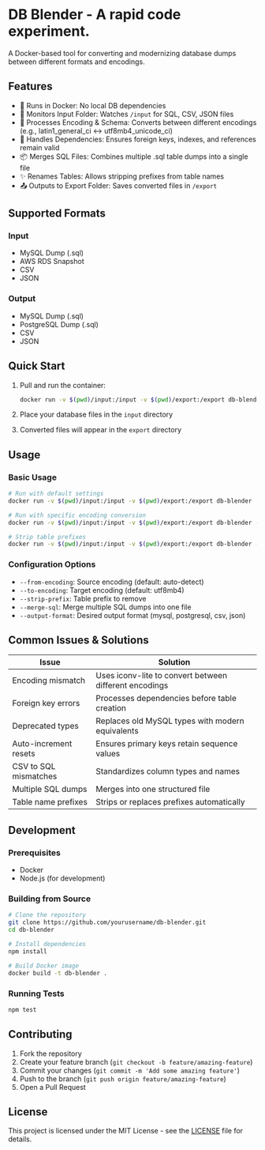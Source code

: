 # DB Blender - A rapid code experiment. 

A Docker-based tool for converting and modernizing database dumps between different formats and encodings.

## Features

- 🐳 Runs in Docker: No local DB dependencies
- 📁 Monitors Input Folder: Watches `/input` for SQL, CSV, JSON files
- 🔄 Processes Encoding & Schema: Converts between different encodings (e.g., latin1_general_ci ↔ utf8mb4_unicode_ci)
- 🔗 Handles Dependencies: Ensures foreign keys, indexes, and references remain valid
- 📦 Merges SQL Files: Combines multiple .sql table dumps into a single file
- ✨ Renames Tables: Allows stripping prefixes from table names
- 📤 Outputs to Export Folder: Saves converted files in `/export`

## Supported Formats

### Input
- MySQL Dump (.sql)
- AWS RDS Snapshot
- CSV
- JSON

### Output
- MySQL Dump (.sql)
- PostgreSQL Dump (.sql)
- CSV
- JSON

## Quick Start

1. Pull and run the container:
   ```bash
   docker run -v $(pwd)/input:/input -v $(pwd)/export:/export db-blender
   ```

2. Place your database files in the `input` directory

3. Converted files will appear in the `export` directory

## Usage

### Basic Usage

```bash
# Run with default settings
docker run -v $(pwd)/input:/input -v $(pwd)/export:/export db-blender

# Run with specific encoding conversion
docker run -v $(pwd)/input:/input -v $(pwd)/export:/export db-blender --from-encoding latin1 --to-encoding utf8mb4

# Strip table prefixes
docker run -v $(pwd)/input:/input -v $(pwd)/export:/export db-blender --strip-prefix old_prefix_
```

### Configuration Options

- `--from-encoding`: Source encoding (default: auto-detect)
- `--to-encoding`: Target encoding (default: utf8mb4)
- `--strip-prefix`: Table prefix to remove
- `--merge-sql`: Merge multiple SQL dumps into one file
- `--output-format`: Desired output format (mysql, postgresql, csv, json)

## Common Issues & Solutions

| Issue | Solution |
|-------|----------|
| Encoding mismatch | Uses iconv-lite to convert between different encodings |
| Foreign key errors | Processes dependencies before table creation |
| Deprecated types | Replaces old MySQL types with modern equivalents |
| Auto-increment resets | Ensures primary keys retain sequence values |
| CSV to SQL mismatches | Standardizes column types and names |
| Multiple SQL dumps | Merges into one structured file |
| Table name prefixes | Strips or replaces prefixes automatically |

## Development

### Prerequisites

- Docker
- Node.js (for development)

### Building from Source

```bash
# Clone the repository
git clone https://github.com/yourusername/db-blender.git
cd db-blender

# Install dependencies
npm install

# Build Docker image
docker build -t db-blender .
```

### Running Tests

```bash
npm test
```

## Contributing

1. Fork the repository
2. Create your feature branch (`git checkout -b feature/amazing-feature`)
3. Commit your changes (`git commit -m 'Add some amazing feature'`)
4. Push to the branch (`git push origin feature/amazing-feature`)
5. Open a Pull Request

## License

This project is licensed under the MIT License - see the [LICENSE](LICENSE) file for details.
